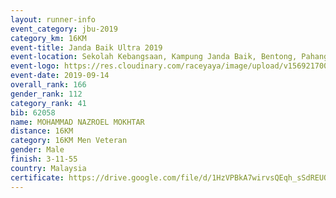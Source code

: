 ```yaml
---
layout: runner-info 
event_category: jbu-2019 
category_km: 16KM 
event-title: Janda Baik Ultra 2019  
event-location: Sekolah Kebangsaan, Kampung Janda Baik, Bentong, Pahang, Malaysia 
event-logo: https://res.cloudinary.com/raceyaya/image/upload/v1569217009/logo/janda-baik_vch1pc.jpg 
event-date: 2019-09-14 
overall_rank: 166
gender_rank: 112
category_rank: 41
bib: 62058
name: MOHAMMAD NAZROEL MOKHTAR
distance: 16KM
category: 16KM Men Veteran
gender: Male
finish: 3-11-55
country: Malaysia
certificate: https://drive.google.com/file/d/1HzVPBkA7wirvsQEqh_sSdREUOFs6vN21/view?usp=sharing
---
```

